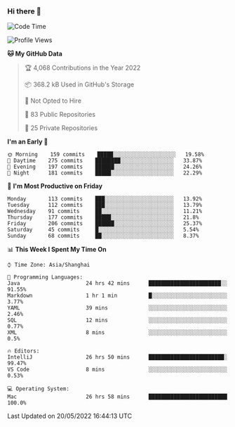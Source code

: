 ### Hi there 👋

<!--
**qbosen/qbosen** is a ✨ _special_ ✨ repository because its `README.md` (this file) appears on your GitHub profile.

Here are some ideas to get you started:

- 🔭 I’m currently working on ...
- 🌱 I’m currently learning ...
- 👯 I’m looking to collaborate on ...
- 🤔 I’m looking for help with ...
- 💬 Ask me about ...
- 📫 How to reach me: ...
- 😄 Pronouns: ...
- ⚡ Fun fact: ...
-->

<!--START_SECTION:waka-->
![Code Time](http://img.shields.io/badge/Code%20Time-0%20secs-blue)

![Profile Views](http://img.shields.io/badge/Profile%20Views-7-blue)

**🐱 My GitHub Data** 

> 🏆 4,068 Contributions in the Year 2022
 > 
> 📦 368.2 kB Used in GitHub's Storage 
 > 
> 🚫 Not Opted to Hire
 > 
> 📜 83 Public Repositories 
 > 
> 🔑 25 Private Repositories  
 > 
**I'm an Early 🐤** 

```text
🌞 Morning    159 commits    █████░░░░░░░░░░░░░░░░░░░░   19.58% 
🌆 Daytime    275 commits    ████████░░░░░░░░░░░░░░░░░   33.87% 
🌃 Evening    197 commits    ██████░░░░░░░░░░░░░░░░░░░   24.26% 
🌙 Night      181 commits    █████░░░░░░░░░░░░░░░░░░░░   22.29%

```
📅 **I'm Most Productive on Friday** 

```text
Monday       113 commits    ███░░░░░░░░░░░░░░░░░░░░░░   13.92% 
Tuesday      112 commits    ███░░░░░░░░░░░░░░░░░░░░░░   13.79% 
Wednesday    91 commits     ██░░░░░░░░░░░░░░░░░░░░░░░   11.21% 
Thursday     177 commits    █████░░░░░░░░░░░░░░░░░░░░   21.8% 
Friday       206 commits    ██████░░░░░░░░░░░░░░░░░░░   25.37% 
Saturday     45 commits     █░░░░░░░░░░░░░░░░░░░░░░░░   5.54% 
Sunday       68 commits     ██░░░░░░░░░░░░░░░░░░░░░░░   8.37%

```


📊 **This Week I Spent My Time On** 

```text
⌚︎ Time Zone: Asia/Shanghai

💬 Programming Languages: 
Java                     24 hrs 42 mins      ███████████████████████░░   91.55% 
Markdown                 1 hr 1 min          █░░░░░░░░░░░░░░░░░░░░░░░░   3.77% 
YAML                     39 mins             ░░░░░░░░░░░░░░░░░░░░░░░░░   2.46% 
SQL                      12 mins             ░░░░░░░░░░░░░░░░░░░░░░░░░   0.77% 
XML                      8 mins              ░░░░░░░░░░░░░░░░░░░░░░░░░   0.5%

🔥 Editors: 
IntelliJ                 26 hrs 50 mins      ████████████████████████░   99.47% 
VS Code                  8 mins              ░░░░░░░░░░░░░░░░░░░░░░░░░   0.53%

💻 Operating System: 
Mac                      26 hrs 58 mins      █████████████████████████   100.0%

```


 Last Updated on 20/05/2022 16:44:13 UTC
<!--END_SECTION:waka-->
